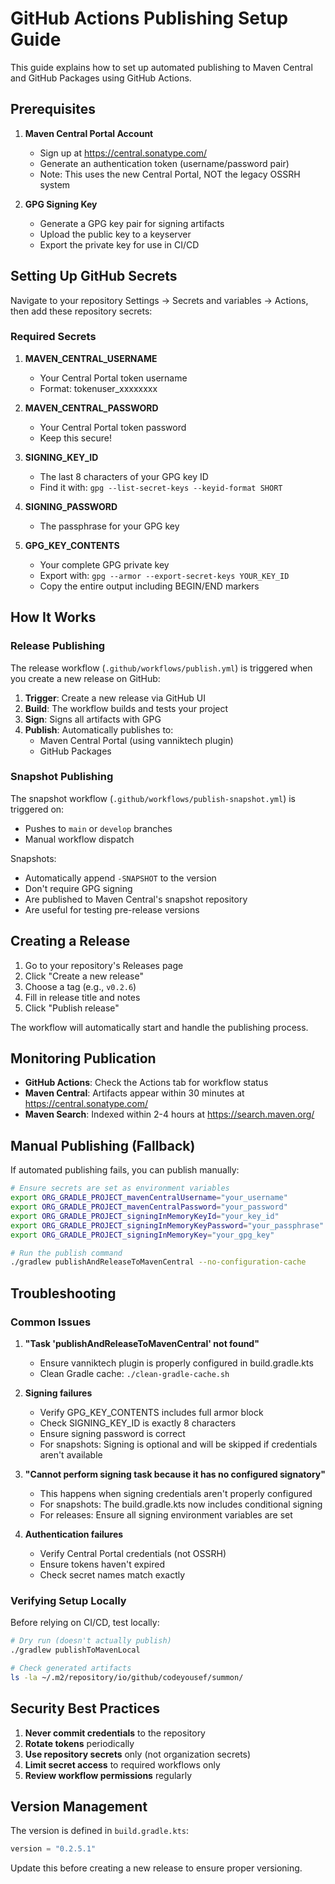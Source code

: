 # GitHub Actions Publishing Setup Guide

This guide explains how to set up automated publishing to Maven Central and GitHub Packages using GitHub Actions.

## Prerequisites

1. **Maven Central Portal Account**
   - Sign up at https://central.sonatype.com/
   - Generate an authentication token (username/password pair)
   - Note: This uses the new Central Portal, NOT the legacy OSSRH system

2. **GPG Signing Key**
   - Generate a GPG key pair for signing artifacts
   - Upload the public key to a keyserver
   - Export the private key for use in CI/CD

## Setting Up GitHub Secrets

Navigate to your repository Settings → Secrets and variables → Actions, then add these repository secrets:

### Required Secrets

1. **MAVEN_CENTRAL_USERNAME**
   - Your Central Portal token username
   - Format: tokenuser_xxxxxxxx

2. **MAVEN_CENTRAL_PASSWORD**
   - Your Central Portal token password
   - Keep this secure!

3. **SIGNING_KEY_ID**
   - The last 8 characters of your GPG key ID
   - Find it with: `gpg --list-secret-keys --keyid-format SHORT`

4. **SIGNING_PASSWORD**
   - The passphrase for your GPG key

5. **GPG_KEY_CONTENTS**
   - Your complete GPG private key
   - Export with: `gpg --armor --export-secret-keys YOUR_KEY_ID`
   - Copy the entire output including BEGIN/END markers

## How It Works

### Release Publishing

The release workflow (`.github/workflows/publish.yml`) is triggered when you create a new release on GitHub:

1. **Trigger**: Create a new release via GitHub UI
2. **Build**: The workflow builds and tests your project
3. **Sign**: Signs all artifacts with GPG
4. **Publish**: Automatically publishes to:
   - Maven Central Portal (using vanniktech plugin)
   - GitHub Packages

### Snapshot Publishing

The snapshot workflow (`.github/workflows/publish-snapshot.yml`) is triggered on:
- Pushes to `main` or `develop` branches
- Manual workflow dispatch

Snapshots:
- Automatically append `-SNAPSHOT` to the version
- Don't require GPG signing
- Are published to Maven Central's snapshot repository
- Are useful for testing pre-release versions

## Creating a Release

1. Go to your repository's Releases page
2. Click "Create a new release"
3. Choose a tag (e.g., `v0.2.6`)
4. Fill in release title and notes
5. Click "Publish release"

The workflow will automatically start and handle the publishing process.

## Monitoring Publication

- **GitHub Actions**: Check the Actions tab for workflow status
- **Maven Central**: Artifacts appear within 30 minutes at https://central.sonatype.com/
- **Maven Search**: Indexed within 2-4 hours at https://search.maven.org/

## Manual Publishing (Fallback)

If automated publishing fails, you can publish manually:

```bash
# Ensure secrets are set as environment variables
export ORG_GRADLE_PROJECT_mavenCentralUsername="your_username"
export ORG_GRADLE_PROJECT_mavenCentralPassword="your_password"
export ORG_GRADLE_PROJECT_signingInMemoryKeyId="your_key_id"
export ORG_GRADLE_PROJECT_signingInMemoryKeyPassword="your_passphrase"
export ORG_GRADLE_PROJECT_signingInMemoryKey="your_gpg_key"

# Run the publish command
./gradlew publishAndReleaseToMavenCentral --no-configuration-cache
```

## Troubleshooting

### Common Issues

1. **"Task 'publishAndReleaseToMavenCentral' not found"**
   - Ensure vanniktech plugin is properly configured in build.gradle.kts
   - Clean Gradle cache: `./clean-gradle-cache.sh`

2. **Signing failures**
   - Verify GPG_KEY_CONTENTS includes full armor block
   - Check SIGNING_KEY_ID is exactly 8 characters
   - Ensure signing password is correct
   - For snapshots: Signing is optional and will be skipped if credentials aren't available

3. **"Cannot perform signing task because it has no configured signatory"**
   - This happens when signing credentials aren't properly configured
   - For snapshots: The build.gradle.kts now includes conditional signing
   - For releases: Ensure all signing environment variables are set

4. **Authentication failures**
   - Verify Central Portal credentials (not OSSRH)
   - Ensure tokens haven't expired
   - Check secret names match exactly

### Verifying Setup Locally

Before relying on CI/CD, test locally:

```bash
# Dry run (doesn't actually publish)
./gradlew publishToMavenLocal

# Check generated artifacts
ls -la ~/.m2/repository/io/github/codeyousef/summon/
```

## Security Best Practices

1. **Never commit credentials** to the repository
2. **Rotate tokens** periodically
3. **Use repository secrets** only (not organization secrets)
4. **Limit secret access** to required workflows only
5. **Review workflow permissions** regularly

## Version Management

The version is defined in `build.gradle.kts`:

```kotlin
version = "0.2.5.1"
```

Update this before creating a new release to ensure proper versioning.